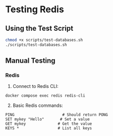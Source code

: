 # Testing Redis

## Using the Test Script
```bash
chmod +x scripts/test-databases.sh
./scripts/test-databases.sh
```

## Manual Testing

### Redis
1. Connect to Redis CLI:
```bash
docker compose exec redis redis-cli
```

2. Basic Redis commands:
```redis
PING                     # Should return PONG
SET mykey "Hello"       # Set a value
GET mykey              # Get the value
KEYS *                 # List all keys
```
